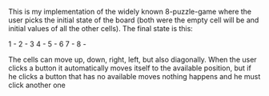 This is my implementation of the widely known 8-puzzle-game where the user picks the initial state of the board (both were the empty cell will be and initial values of all the other cells).
The final state is this:

1 - 2 - 3
4 - 5 - 6
7 - 8 - 

The cells can move up, down, right, left, but also diagonally.
When the user clicks a button it automatically moves itself to the available position, but if he clicks a button that has no available moves nothing happens and he must click another one
